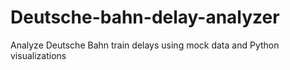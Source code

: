 # Deutsche-bahn-delay-analyzer
Analyze Deutsche Bahn train delays using mock data and Python visualizations
